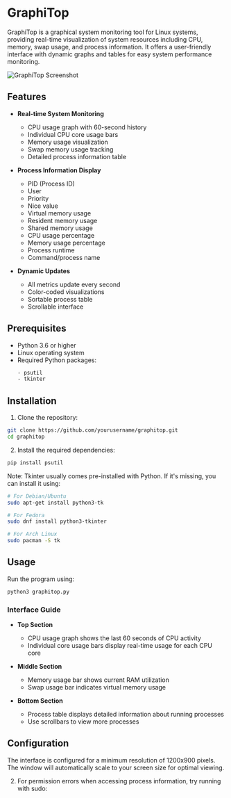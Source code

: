 # GraphiTop

GraphiTop is a graphical system monitoring tool for Linux systems, providing real-time visualization of system resources including CPU, memory, swap usage, and process information. It offers a user-friendly interface with dynamic graphs and tables for easy system performance monitoring.

![GraphiTop Screenshot](screenshot.png)

## Features

- **Real-time System Monitoring**
  - CPU usage graph with 60-second history
  - Individual CPU core usage bars
  - Memory usage visualization
  - Swap memory usage tracking
  - Detailed process information table

- **Process Information Display**
  - PID (Process ID)
  - User
  - Priority
  - Nice value
  - Virtual memory usage
  - Resident memory usage
  - Shared memory usage
  - CPU usage percentage
  - Memory usage percentage
  - Process runtime
  - Command/process name

- **Dynamic Updates**
  - All metrics update every second
  - Color-coded visualizations
  - Sortable process table
  - Scrollable interface

## Prerequisites

- Python 3.6 or higher
- Linux operating system
- Required Python packages:
  ```bash
  - psutil
  - tkinter
  ```

## Installation

1. Clone the repository:
```bash
git clone https://github.com/yourusername/graphitop.git
cd graphitop
```

2. Install the required dependencies:
```bash
pip install psutil
```

Note: Tkinter usually comes pre-installed with Python. If it's missing, you can install it using:
```bash
# For Debian/Ubuntu
sudo apt-get install python3-tk

# For Fedora
sudo dnf install python3-tkinter

# For Arch Linux
sudo pacman -S tk
```

## Usage

Run the program using:
```bash
python3 graphitop.py
```

### Interface Guide

- **Top Section**
  - CPU usage graph shows the last 60 seconds of CPU activity
  - Individual core usage bars display real-time usage for each CPU core
  
- **Middle Section**
  - Memory usage bar shows current RAM utilization
  - Swap usage bar indicates virtual memory usage
  
- **Bottom Section**
  - Process table displays detailed information about running processes
  - Use scrollbars to view more processes


## Configuration

The interface is configured for a minimum resolution of 1200x900 pixels. The window will automatically scale to your screen size for optimal viewing.

2. For permission errors when accessing process information, try running with sudo:
```ba
